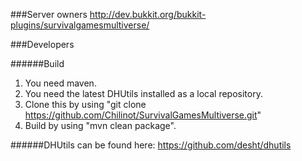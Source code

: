 ###Server owners
http://dev.bukkit.org/bukkit-plugins/survivalgamesmultiverse/

###Developers

######Build
1. You need maven.
2. You need the latest DHUtils installed as a local repository.
3. Clone this by using "git clone https://github.com/Chilinot/SurvivalGamesMultiverse.git"
4. Build by using "mvn clean package".

######DHUtils can be found here:
https://github.com/desht/dhutils
